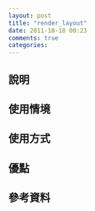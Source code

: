 ```yaml
---
layout: post
title: "render_layout"
date: 2011-10-18 00:23
comments: true
categories: 
---
```

## 說明
## 使用情境
## 使用方式
## 優點
## 參考資料
